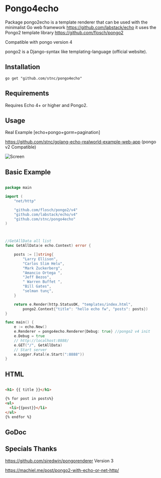 Pongo4echo
=========

Package pongo2echo is a template renderer that can be used with the minimalist Go web framework
https://github.com/labstack/echo it uses the Pongo2 template library
https://github.com/flosch/pongo2

Compatible with pongo version 4


pongo2 is a Django-syntax like templating-language (official website).

## Installation  

`go get "github.com/stnc/pongo4echo"`

Requirements
------------

Requires Echo 4+ or higher and Pongo2.

Usage
-----

Real Example [echo+pongo+gorm+pagination]

https://github.com/stnc/golang-echo-realworld-example-web-app (pongo v2 Compatible)

![Screen](https://raw.githubusercontent.com/stnc/pongo2echo/master/example/echoScreen.png)
 
Basic Example
-------------

```go

package main

import (
	"net/http"

	"github.com/flosch/pongo2/v4"
	"github.com/labstack/echo/v4"
	"github.com/stnc/pongo4echo"
)



//GetAllData all list
func GetAllData(e echo.Context) error {

	posts := []string{
		"Larry Ellison",
		"Carlos Slim Helu",
		"Mark Zuckerberg",
		"Amancio Ortega ",
		"Jeff Bezos",
		" Warren Buffet ",
		"Bill Gates",
		"selman tunç",
	}

	return e.Render(http.StatusOK, "templates/index.html",
		pongo2.Context{"title": "hello echo fw", "posts": posts})
}

func main() {
	e := echo.New()
	e.Renderer = pongo4echo.Renderer{Debug: true} //pongo2 v4 init
	e.Debug = true
	// http://localhost:8888/
	e.GET("/", GetAllData)
	// Start server
	e.Logger.Fatal(e.Start(":8888"))
}


```

HTML 
----------------


```html

<h1> {{ title }}</h1>

{% for post in posts%}
<ul>
  <li>{{post}}</li>
</ul>
{% endfor %}

```


GoDoc
-----


Specials Thanks
-----

https://github.com/siredwin/pongorenderer Version 3

https://machiel.me/post/pongo2-with-echo-or-net-http/
